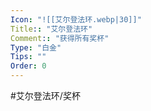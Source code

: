 ```yaml
---
Icon: "![[艾尔登法环.webp|30]]"
Title:: "艾尔登法环"
Comment:: "获得所有奖杯"
Type: "白金"
Tips: ""
Order: 0
---
```


#艾尔登法环/奖杯 